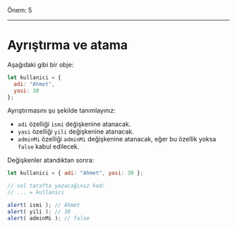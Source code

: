 Önem: 5

---

# Ayrıştırma ve atama

Aşağıdaki gibi bir obje:

```js
let kullanici = {
  adi: "Ahmet",
  yasi: 30
};
```
Ayrıştırmasını şu şekilde tanımlayınız:

- `adi` özelliği `ismi` değişkenine atanacak.
- `yasi`  özelliği `yili` değişkenine atanacak.
- `adminMi` özelliği `adminMi` değişkenine atanacak, eğer bu özellik yoksa `false` kabul edilecek.

Değişkenler atandıktan sonra:

```js
let kullanici = { adi: "Ahmet", yasi: 30 };

// sol tarafta yazacağınız kod:
// ... = kullanici

alert( ismi ); // Ahmet
alert( yili ); // 30
alert( adminMi ); // false
```
